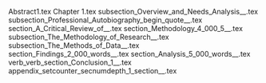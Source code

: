 Abstract1.tex
Chapter 1.tex
subsection_Overview_and_Needs_Analysis__.tex
subsection_Professional_Autobiography_begin_quote__.tex
section_A_Critical_Review_of__.tex
section_Methodology_4_000_5__.tex
subsection_The_Methodology_of_Research__.tex
subsection_The_Methods_of_Data__.tex
section_Findings_2_000_words__.tex
section_Analysis_5_000_words__.tex
verb_verb_section_Conclusion_1__.tex
appendix_setcounter_secnumdepth_1_section__.tex